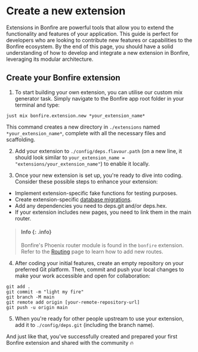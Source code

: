 <!--
SPDX-FileCopyrightText: 2025 Bonfire Networks <https://bonfirenetworks.org/contact/>

SPDX-License-Identifier: CC0-1.0
-->

# Create a new extension
    
Extensions in Bonfire are powerful tools that allow you to extend the functionality and features of your application.
This guide is perfect for developers who are looking to contribute new features or capabilities to the Bonfire ecosystem.
By the end of this page, you should have a solid understanding of how to develop and integrate a new extension in Bonfire, leveraging its modular architecture.


## Create your Bonfire extension

1. To start building your own extension, you can utilise our custom mix generator task. Simply navigate to the Bonfire app root folder in your terminal and type:
        
```
just mix bonfire.extension.new *your_extension_name*
```

This command creates a new directory in `./extensions` named `*your_extension_name*`, complete with all the necessary files and scaffolding.

2. Add your extension to `./config/deps.flavour.path` (on a new line, it should look similar to `your_extension_name = "extensions/your_extension_name"`) to enable it locally.

3. Once your new extension is set up, you're ready to dive into coding. Consider these possible steps to enhance your extension:

- Implement extension-specific fake functions for testing purposes.
- Create extension-specific [database migrations](https://hexdocs.pm/ecto_sql/Ecto.Adapters.SQL.html#module-migrations).
- Add any dependencies you need to deps.git and/or deps.hex.
- If your extension includes new pages, you need to link them in the main router. 

> #### Info {: .info}
> Bonfire's Phoenix router module is found in the `bonfire` extension. Refer to the [Routing](/docs/building/routing.md) page to learn how to add new routes.


4. After coding your initial features, create an empty repository on your preferred Git platform. Then, commit and push your local changes to make your work accessible and open for collaboration:

```
git add .
git commit -m "light my fire"
git branch -M main
git remote add origin [your-remote-repository-url]
git push -u origin main
```

5. When you're ready for other people upstream to use your extension, add it to `./config/deps.git` (including the branch name).

And just like that, you've successfully created and prepared your first Bonfire extension and shared with the community 🔥
